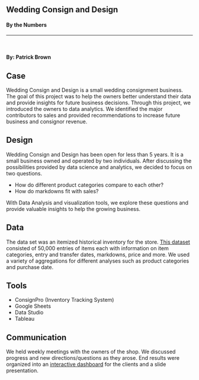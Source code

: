 ## Wedding Consign and Design
#### By the Numbers

****
<br/>

#### By: Patrick Brown

## **Case**
Wedding Consign and Design is a small wedding consignment business. The goal of this project was to
help the owners better understand their data and provide insights for future business decisions.
Through this project, we introduced the owners to data analytics. We identified the major contributors
to sales and provided recommendations to increase future business and consignor revenue.

## **Design**
Wedding Consign and Design has been open for less than 5 years. It is a small business owned and
operated by two individuals. After discussing the possibilities provided by data science and analytics, we
decided to focus on two questions. 
  - How do different product categories compare to each other? 
  - How do markdowns fit with sales? 

With Data Analysis and visualization tools, we explore these questions and provide valuable insights to help the growing business.

## **Data**
The data set was an itemized historical inventory for the store. [This dataset](https://docs.google.com/spreadsheets/d/1DjHOZG_dSF5Dt3mSCV0c4Dun4tQvbCMS/edit?usp=sharing&ouid=117821230893380193723&rtpof=true&sd=true) consisted of 50,000 entries
of items each with information on item categories, entry and transfer dates, markdowns, price and
more. We used a variety of aggregations for different analyses such as product categories and purchase
date.

## **Tools**
- ConsignPro (Inventory Tracking System)
- Google Sheets
- Data Studio
- Tableau

## **Communication**
We held weekly meetings with the owners of the shop. We discussed progress and new
directions/questions as they arose. End results were organized into an [interactive dashboard](https://public.tableau.com/app/profile/patrick.brown4037/viz/WeddingShop/Home) for the
clients and a slide presentation.